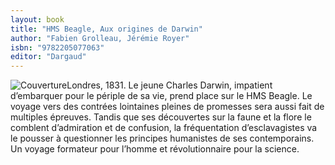 ```yaml
---
layout: book
title: "HMS Beagle, Aux origines de Darwin"
author: "Fabien Grolleau, Jérémie Royer"
isbn: "9782205077063"
editor: "Dargaud"
---
```

![Couverture](/img/9782205077063.jpg)Londres, 1831. Le jeune Charles Darwin, impatient d’embarquer pour le périple de sa vie, prend place sur le HMS Beagle. Le voyage vers des contrées lointaines pleines de promesses sera aussi fait de multiples épreuves. Tandis que ses découvertes sur la faune et la flore le comblent d’admiration et de confusion, la fréquentation d’esclavagistes va le pousser à questionner les principes humanistes de ses contemporains. Un voyage formateur pour l’homme et révolutionnaire pour la science.